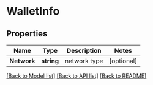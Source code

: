 # WalletInfo

## Properties

Name | Type | Description | Notes
------------ | ------------- | ------------- | -------------
**Network** | **string** | network type | [optional] 

[[Back to Model list]](../README.md#documentation-for-models) [[Back to API list]](../README.md#documentation-for-api-endpoints) [[Back to README]](../README.md)


